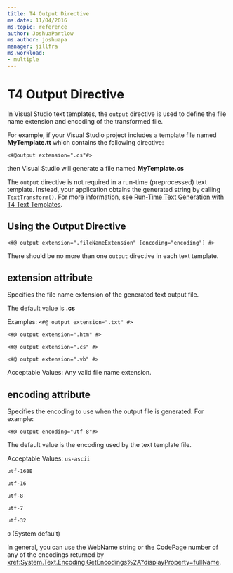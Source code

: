 ```yaml
---
title: T4 Output Directive
ms.date: 11/04/2016
ms.topic: reference
author: JoshuaPartlow
ms.author: joshuapa
manager: jillfra
ms.workload:
- multiple
---
```

# T4 Output Directive

In Visual Studio text templates, the `output` directive is used to define the file name extension and encoding of the transformed file.

 For example, if your Visual Studio project includes a template file named **MyTemplate.tt** which contains the following directive:

 `<#@output extension=".cs"#>`

 then Visual Studio will generate a file named **MyTemplate.cs**

 The `output` directive is not required in a run-time (preprocessed) text template. Instead, your application obtains the generated string by calling `TextTransform()`. For more information, see [Run-Time Text Generation with T4 Text Templates](../modeling/run-time-text-generation-with-t4-text-templates.md).

## Using the Output Directive

```
<#@ output extension=".fileNameExtension" [encoding="encoding"] #>
```

 There should be no more than one `output` directive in each text template.

## extension attribute
 Specifies the file name extension of the generated text output file.

 The default value is **.cs**

 Examples:
 `<#@ output extension=".txt" #>`

 `<#@ output extension=".htm" #>`

 `<#@ output extension=".cs" #>`

 `<#@ output extension=".vb" #>`

 Acceptable Values:
 Any valid file name extension.

## encoding attribute
 Specifies the encoding to use when the output file is generated. For example:

 `<#@ output encoding="utf-8"#>`

 The default value is the encoding used by the text template file.

 Acceptable Values:
 `us-ascii`

 `utf-16BE`

 `utf-16`

 `utf-8`

 `utf-7`

 `utf-32`

 `0` (System default)

 In general, you can use the WebName string or the CodePage number of any of the encodings returned by <xref:System.Text.Encoding.GetEncodings%2A?displayProperty=fullName>.
